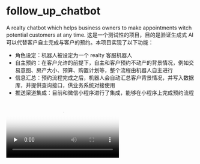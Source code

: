 # follow_up_chatbot

A realty chatbot which helps business owners to make appointments witch potential customers at any time. 这是一个测试性的项目，目的是验证生成式 AI 可以代替客户自主完成与客户的预约。本项目实现了以下功能：

- 角色设定：机器人被设定为一个 realty 客服机器人
- 自主预约：在客户允许的前提下，自主和客户预约不动产的背景情况，例如交易意图、房产大小、预算、购置计划等，整个流程由机器人自主进行
- 信息汇总：预约流程完成之后，机器人会自动汇总客户背景情况，并写入数据库，并提供查询接口，供业务系统对接使用
- 推送渠道集成：目前和微信小程序进行了集成，能够在小程序上完成预约流程

<video id="video" controls="" preload="none" poster="封面">
      <source id="mp4" src="./cover.mp4" type="video/mp4">
</videos>

# References

## Prompts

- https://medium.com/@jagadeeshp7727/create-a-bot-to-book-an-appointment-by-using-chatgpt-b0da4887b10f

- https://docs.google.com/document/d/1wwEAwkYKmRhglednBzkLv-8JJfHR3yq5Q-mQ3I03Whs/edit

- https://github.com/Anshhh369/Chatbot/blob/main/Langchain_ChatBot.ipynb

- https://www.cnblogs.com/roadwide/p/10587609.html
